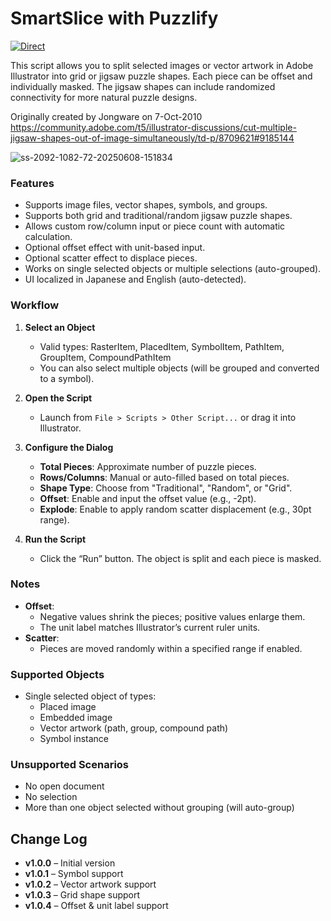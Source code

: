 # SmartSlice with Puzzlify

[![Direct](https://img.shields.io/badge/Direct%20Link-SmartSliceWithPuzzlify.jsx-ffcc00.svg)](https://github.com/swwwitch/illustrator-scripts/blob/master/jsx/SmartSliceWithPuzzlify.jsx)

This script allows you to split selected images or vector artwork in Adobe Illustrator into grid or jigsaw puzzle shapes. Each piece can be offset and individually masked. The jigsaw shapes can include randomized connectivity for more natural puzzle designs.

Originally created by Jongware on 7-Oct-2010
https://community.adobe.com/t5/illustrator-discussions/cut-multiple-jigsaw-shapes-out-of-image-simultaneously/td-p/8709621#9185144

![ss-2092-1082-72-20250608-151834](https://github.com/user-attachments/assets/b57117df-bfbc-49d7-b648-c6a89984999c)

### Features

- Supports image files, vector shapes, symbols, and groups.
- Supports both grid and traditional/random jigsaw puzzle shapes.
- Allows custom row/column input or piece count with automatic calculation.
- Optional offset effect with unit-based input.
- Optional scatter effect to displace pieces.
- Works on single selected objects or multiple selections (auto-grouped).
- UI localized in Japanese and English (auto-detected).

### Workflow

1. **Select an Object**
   - Valid types: RasterItem, PlacedItem, SymbolItem, PathItem, GroupItem, CompoundPathItem
   - You can also select multiple objects (will be grouped and converted to a symbol).

2. **Open the Script**
   - Launch from `File > Scripts > Other Script...` or drag it into Illustrator.

3. **Configure the Dialog**
   - **Total Pieces**: Approximate number of puzzle pieces.
   - **Rows/Columns**: Manual or auto-filled based on total pieces.
   - **Shape Type**: Choose from "Traditional", "Random", or "Grid".
   - **Offset**: Enable and input the offset value (e.g., -2pt).
   - **Explode**: Enable to apply random scatter displacement (e.g., 30pt range).

4. **Run the Script**
   - Click the “Run” button. The object is split and each piece is masked.

### Notes

- **Offset**:
  - Negative values shrink the pieces; positive values enlarge them.
  - The unit label matches Illustrator’s current ruler units.
- **Scatter**:
  - Pieces are moved randomly within a specified range if enabled.

### Supported Objects

- Single selected object of types:
  - Placed image
  - Embedded image
  - Vector artwork (path, group, compound path)
  - Symbol instance

### Unsupported Scenarios

- No open document
- No selection
- More than one object selected without grouping (will auto-group)

## Change Log
- **v1.0.0** – Initial version
- **v1.0.1** – Symbol support
- **v1.0.2** – Vector artwork support
- **v1.0.3** – Grid shape support
- **v1.0.4** – Offset & unit label support
